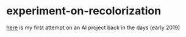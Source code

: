 # experiment-on-recolorization

[here](https://colab.research.google.com/drive/1owoZQpG3XAwdKF7CSJgNSpgyDIweTiRM?usp=sharing) is my first attempt on an AI project back in the days (early 2019)
